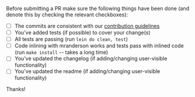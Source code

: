 Before submitting a PR make sure the following things have been done (and denote this
by checking the relevant checkboxes):

- [ ] The commits are consistent with our [contribution guidelines](./CONTRIBUTING.md)
- [ ] You've added tests (if possible) to cover your change(s)
- [ ] All tests are passing (run `lein do clean, test`)
- [ ] Code inlining with mranderson works and tests pass with inlined code (run `make install` -- takes a long time)
- [ ] You've updated the changelog (if adding/changing user-visible functionality)
- [ ] You've updated the readme (if adding/changing user-visible functionality)

Thanks!
